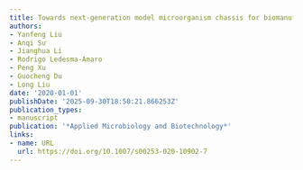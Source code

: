 ```yaml
---
title: Towards next-generation model microorganism chassis for biomanufacturing
authors:
- Yanfeng Liu
- Anqi Su
- Jianghua Li
- Rodrigo Ledesma‐Amaro
- Peng Xu
- Guocheng Du
- Long Liu
date: '2020-01-01'
publishDate: '2025-09-30T18:50:21.866253Z'
publication_types:
- manuscript
publication: '*Applied Microbiology and Biotechnology*'
links:
- name: URL
  url: https://doi.org/10.1007/s00253-020-10902-7
---
```

